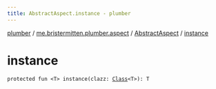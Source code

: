 ```yaml
---
title: AbstractAspect.instance - plumber
---
```


[plumber](../../index.html) / [me.bristermitten.plumber.aspect](../index.html) / [AbstractAspect](index.html) / [instance](./instance.html)

# instance

`protected fun <T> instance(clazz: `[`Class`](https://docs.oracle.com/javase/6/docs/api/java/lang/Class.html)`<T>): T`